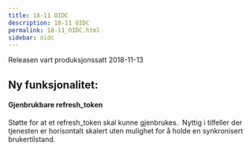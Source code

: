 ```yaml
---
title: 18-11 OIDC
description: 18-11 OIDC
permalink: 18-11_OIDC.html
sidebar: oidc
---
```




Releasen vart produksjonssatt 2018-11-13

## Ny funksjonalitet:


#### Gjenbrukbare refresh_token

 Støtte for at et refresh_token skal kunne gjenbrukes.&nbsp; Nyttig i tilfeller der tjenesten er horisontalt skalert uten mulighet for å holde en synkronisert brukertilstand. 